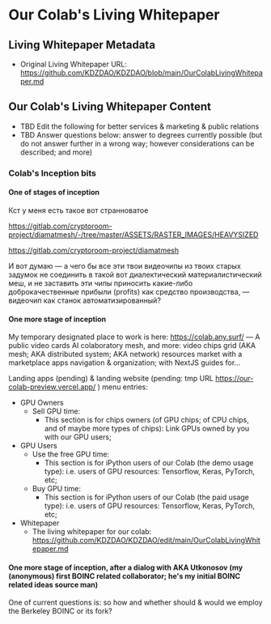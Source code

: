 # Our Colab's Living Whitepaper

## Living Whitepaper Metadata

   * Original Living Whitepaper URL: https://github.com/KDZDAO/KDZDAO/blob/main/OurColabLivingWhitepaper.md
       
## Our Colab's Living Whitepaper Content

 * TBD Edit the following for better services & marketing & public relations
 * TBD Answer questions below: answer to degrees currently possible (but do not answer further in a wrong way; however considerations can be described; and more)

### Colab's Inception bits

#### One of stages of inception

Кст у меня есть такое вот странноватое

https://gitlab.com/cryptoroom-project/diamatmesh/-/tree/master/ASSETS/RASTER_IMAGES/HEAVYSIZED

https://gitlab.com/cryptoroom-project/diamatmesh

И вот думаю — а чего бы все эти твои видеочипы из твоих старых задумок не соединить в такой вот диалектический материалистический меш,
и не заставить эти чипы приносить какие-либо доброкачественные прибыли (profits) как средство производства, — видеочип как станок автоматизированный?

####  One more stage of inception

My temporary designated place to work is here: https://colab.any.surf/ — A public video cards AI colaboratory mesh, and more: video chips grid (AKA mesh; AKA distributed system; AKA network) resources market with a marketplace apps navigation & organization; with NextJS guides for...

Landing apps (pending) & landing website (pending: tmp URL https://our-colab-preview.vercel.app/ ) menu entries:

 * GPU Owners
   * Sell GPU time:
      * This section is for chips owners (of GPU chips; of CPU chips, and of maybe more types of chips): Link GPUs owned by you with our GPU users;
 * GPU Users
   * Use the free GPU time:
      * This section is for iPython users of our Colab (the demo usage type): i.e. users of GPU resources: Tensorflow, Keras, PyTorch, etc;
   * Buy GPU time:
      * This section is for iPython users of our Colab (the paid usage type): i.e. users of GPU resources: Tensorflow, Keras, PyTorch, etc;
 * Whitepaper
      * The living whitepaper for our colab: https://github.com/KDZDAO/KDZDAO/edit/main/OurColabLivingWhitepaper.md

#### One more stage of inception, after a dialog with AKA Utkonosov (my (anonymous) first BOINC related collaborator; he's my initial BOINC related ideas source man)

One of current questions is: so how and whether should & would we employ the Berkeley BOINC or its fork?
